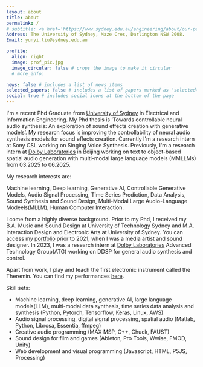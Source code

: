 ```yaml
---
layout: about
title: about
permalink: /
# subtitle: <a href='https://www.sydney.edu.au/engineering/about/our-people/research-students/rein-liu-210.html'>University of Sydney</a>.
Address: The University of Sydney, Maze Cres, Darlington NSW 2008.
Email: yunyi.liu@sydney.edu.au

profile:
  align: right
  image: prof_pic.jpg
  image_circular: false # crops the image to make it circular
  # more_info:

news: false # includes a list of news items
selected_papers: false # includes a list of papers marked as "selected={true}"
social: true # includes social icons at the bottom of the page
---
```


I'm a recent Phd Graduate from [University of Sydney](https://www.sydney.edu.au/engineering/about/our-people/research-students/rein-liu-210.html) in Electrical and Information Engineering. My Phd thesis is ‘Towards controllable neural audio synthesis: An exploration of sound effects creation with generative models’. My research focus is improving the controllability of neural audio synthesis models for sound effects creation. Currently I'm a research intern at Sony CSL working on Singing Voice Synthesis. Previously, I'm a research intern at [Dolby Laboratories](https://www.dolby.com/) in Beijing working on text to object-based spatial audio generation with multi-modal large language models (MMLLMs) from 03.2025 to 06.2025. 

My research interests are:

Machine learning, Deep learning, Generative AI, Controllable Generative Models, Audio Signal Processing, Time Series Prediction, Data Analysis, Sound Synthesis and Sound Design, Multi-Modal Large Audio-Language Modeels(MLLM), Human Computer Interaction.

I come from a highly diverse background. Prior to my Phd, I received my B.A. Music and Sound Design at University of Technology Sydney and M.A. Interaction Design and Electronic Arts at University of Sydney. You can access my [portfolio](https://vimeo.com/reinliu) prior to 2021, when I was a media artist and sound designer. In 2023, I was a research intern at [Dolby Laboratories](https://www.dolby.com/) Advanced Technology Group(ATG) working on DDSP for general audio synthesis and control.

Apart from work, I play and teach the first electronic instrument called the Theremin. You can find my performances [here](https://www.youtube.com/channel/UCZ4XUd6muK3D88PD2EvB8ow).

Skill sets:

- Machine learning, deep learning, generative AI, large language models(LLM), multi-modal data synthesis, time series data analysis and synthesis (Python, Pytorch, Tensorflow, Keras, Linux, AWS)
- Audio signal processing, digital signal processing, spatial audio (Matlab, Python, Librosa, Essentia, ffmpeg)
- Creative audio programming (MAX MSP, C++, Chuck, FAUST)
- Sound design for film and games (Ableton, Pro Tools, Wwise, FMOD, Unity)
- Web development and visual programming (Javascript, HTML, P5JS, Processing)